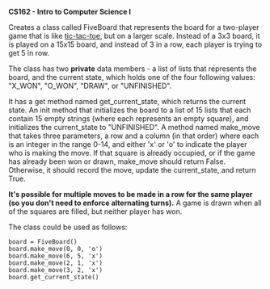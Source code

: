 **CS162 - Intro to Computer Science I**

Creates a class called FiveBoard that represents the board for a two-player game that is like [tic-tac-toe](https://en.wikipedia.org/wiki/Tic-tac-toe), but on a larger scale.  Instead of a 3x3 board, it is played on a 15x15 board, and instead of 3 in a row, each player is trying to get 5 in row.

The class has two **private** data members - a list of lists that represents the board, and the current state, which holds one of the four following values: 
"X_WON", "O_WON", "DRAW", or "UNFINISHED".  

It has a get method named get_current_state, which returns the current state. An init method that initializes the board to a list of 15 lists that each contain 15 empty strings (where each represents an empty square), and initializes the current_state to "UNFINISHED". A method named make_move that takes three parameters, a row and a column (in that order) where each is an integer in the range 0-14, and either 'x' or 'o' to indicate the player who is making the move. If that square is already occupied, or if the game has already been won or drawn, make_move should return False. Otherwise, it should record the move, update the current_state, and return True. 

**It's possible for multiple moves to be made in a row for the same player (so you don't need to enforce alternating turns).** 
A game is drawn when all of the squares are filled, but neither player has won.

The class could be used as follows:

```
board = FiveBoard()
board.make_move(0, 0, 'o')
board.make_move(6, 5, 'x')
board.make_move(2, 1, 'x')
board.make_move(3, 2, 'x')
board.get_current_state()
```